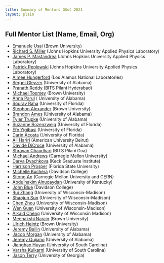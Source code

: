 ```yaml
---
title: Summary of Mentors GSoC 2021
layout: plain
---
```


## Full Mentor List (Name, Email, Org)

  * [Emanuele Usai](mailto:Emanuele.Usai@cern.ch) (Brown University)
  * [Richard S. Miller](mailto:Richard.S.Miller@jhuapl.edu) (Johns Hopkins University Applied Physics Laboratory)
  * [James P. Mastandrea](mailto:James.Mastandrea@jhuapl.edu) (Johns Hopkins University Applied Physics Laboratory)
  * [Patrick Peplowski](mailto:Patrick.Peplowski@jhuapl.edu) (Johns Hopkins University Applied Physics Laboratory)
  * [Aimee Hungerford](mailto:amiee@lanl.gov) (Los Alamos National Laboratories)
  * [Sergei Gleyzer](mailto:Sergei.Gleyzer@cern.ch) (University of Alabama)
  * [Pranath Reddy](mailto:f20160572@hyderabad.bits-pilani.ac.in) (BITS Pilani Hyderabad)
  * [Michael Toomey](mailto:michael_toomey@brown.edu) (Brown University)
  * [Anna Parul](mailto:hparul@crimson.ua.edu) ( University of Alabama)
  * [Sourav Raha](mailto:souravraha@ufl.edu) (University of Florida)
  * [Stephon Alexander](mailto:stephon_alexander@brown.edu) (Brown University)
  * [Brandon Ames](mailto:bpames@ua.edu) (University of Alabama)
  * [Tyler Trupke](mailto:ttrupke@crimson.ua.edu) (University of Alabama)
  * [Suzanne Rozenzweig](mailto:srhelfrich@ufl.edu) (University of Florida)
  * [Efe Yigibasi](mailto:efe.yigitbasi@cern.ch) (University of Florida)
  * [Darin Acosta](mailto:acostad@ufl.edu) (University of Florida)
  * [Ali Hariri](mailto:aah71@mail.aub.edu) (American University Beirut)
  * [Davide DiCroce](mailto:davide.di.croce@cern.ch) (University of Alabama)
  * [Shravan Chaudhari](mailto:f20170736@goa.bits-pilani.ac.in) (BITS Pilani Goa)
  * [Michael Andrews](mailto:michael.andrews@cern.ch) (Carnegie Mellon University)
  * [Darya Dyachkova](mailto:darya.dyachkova@minerva.kgi.edu) (Keck Graduate Institute)
  * [Harrison Prosper](mailto:harry@hep.fsu.edu) (Florida State University)
  * [Michelle Kuchera](mailto:mikuchera@davidson.edu) (Davidson College)
  * [Sitong An](mailto:s.an@cern.ch) (Carnegie Mellon University and CERN)
  * [Abdulhakim Alnuqaydan](mailto:aal700@uky.edu) (University of Kentucky)
  * [John Blue](mailto:joblue@davidson.edu) (Davidson College)
  * [Rui Zhang](mailto:rui.zhang@cern.ch) (University of Wisconsin-Madison)
  * [Shaojun Sun](mailto:shaojun.sun@cern.ch) (University of Wisconsin-Madison)
  * [Chen Zhou](mailto:chen.zhou@cern.ch) (University of Wisconsin-Madison)
  * [Wen Guan](mailto:wen.guan@cern.ch) (University of Wisconsin-Madison)
  * [Alkaid Cheng](mailto:lung9675420@gmail.com) (University of Wisconsin Madison)
  * [Meenakshi Narain](mailto:meenakshi_narain@brown.edu) (Brown University)
  * [Ulrich Heintz](mailto:ulrich_heintz@brown.edu) (Brown University)
  * [Jeremy Bailin](mailto:jbailin@ua.edu) (University of Alabama)
  * [Jacob Morgan](mailto:jmorgan15@crimson.ua.edu) (University of Alabama)
  * [Jeremy Quijano](mailto:jquijano@crimson.ua.edu) (University of Alabama)
  * [Jianghao Huyan](jhuyan@email.sc.edu) (University of South Carolina)
  * [Varsha Kulkarni](mailto:kulkarni@sc.edu) (University of South Carolina)
  * [Jason Terry](mailto:jpterry@uga.edu) (University of Georgia)



<!-- * Darin Acosta [acostad@ufl.edu](mailto:acostad@ufl.edu) University of Florida
* Stephon Alexander [stephon_alexander@brown.edu ](mailto:stephon_alexander@brown.edu ) Brown University
* Sitong An [s.an@cern.ch](mailto:s.an@cern.ch) CERN
* Michael Andrews [michael.andrews@cern.ch](mailto:michael.andrews@cern.ch) CERN	
* Sergei Gleyzer [Sergei.Gleyzer@cern.ch](mailto:Sergei.Gleyzer@cern.ch) University of Alabama
* Wen Guan [wen.guan@cern.ch](mailto:wen.guan@cern.ch) University of Wisconsin-Madison
* Mujeon Kim [pq8556@ufl.edu](mailto:pq8556@ufl.edu) University of Florida
* Patrick Peplowski [Patrick.Peplowski@jhuapl.edu](mailto:Patrick.Peplowski@jhuapl.edu) JHUAPL
* Harrison Prosper [harry@hep.fsu.edu](mailto:harry@hep.fsu.edu) FSU
* Shaojun Sun [shaojun.sun@cern.ch](mailto:shaojun.sun@cern.ch) University of Wisconsin-Madison
* Michael Toomey [michael_toomey@brown.edu](mailto:michael_toomey@brown.edu) Brown University

* Chen Zhou [chen.zhou@cern.ch](mailto:chen.zhou@cern.ch) University of Wisconsin-Madison -->
